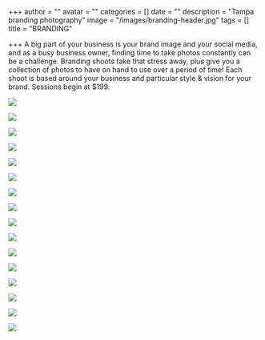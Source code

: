 +++
author = ""
avatar = ""
categories = []
date = ""
description = "Tampa branding photography"
image = "/images/branding-header.jpg"
tags = []
title = "BRANDING"

+++
A big part of your business is your brand image and your social media, and as a busy business owner, finding time to take photos constantly can be a challenge.  Branding shoots take that stress away, plus give you a collection of photos to have on hand to use over a period of time!  Each shoot is based around your business and particular style & vision for your brand.  Sessions begin at $199.

![](/images/tampa-branding-photographer-boutique-boho-skateboarder.jpg)

![](/images/tampa-branding-photography.jpg)

![](/images/tampa-branding-photographer-boutique.jpg)

![](/images/tampa-branding-photography-cigar-smoker.jpg)

![](/images/tampa-bay-branding-photographer-boutique-boho.jpg)

![](/images/tampa-bay-branding-photographer-boho.jpg)

![](/images/tampa-branding-photographer-consultant-business.jpg)

![](/images/tampa-bay-branding-photographer-influencer-business.jpg)

![](/images/tampa-branding-photographer-boutique-product-skateboard.jpg)

![](/images/tampa-branding-photographer-boutique-boho-skateboard.jpg)

![](/images/tampa-branding-photographer-boutique-skateboarder.jpg)

![](/images/tampa-branding-photography-boutique.jpg)

![](/images/tampa-branding-photographer-influencer-styling.jpg)

![](/images/tampa-branding-photographer-influencer-styling-business.jpg)

![](/images/tampa-bay-branding-photographer-influencer-styling.jpg)

![](/images/tampa-bay-branding-photographer-influencer.jpg)